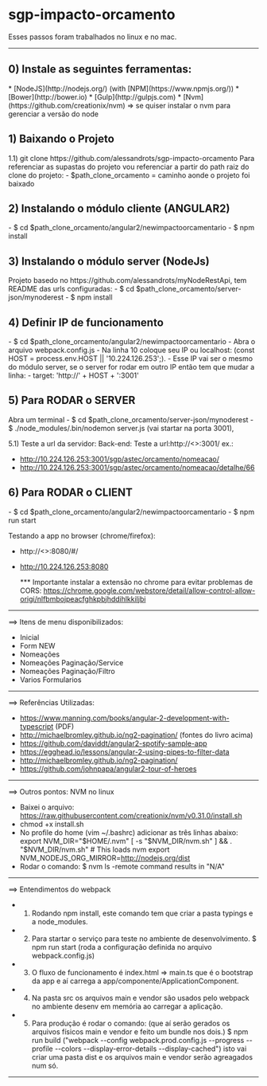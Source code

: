 # sgp-impacto-orcamento

Esses passos foram trabalhados no linux e no mac.
************************************************************************************************
<h2> 0) Instale as seguintes ferramentas:</h2> 
* [NodeJS](http://nodejs.org/) (with [NPM](https://www.npmjs.org/))
* [Bower](http://bower.io)
* [Gulp](http://gulpjs.com)
* [Nvm](https://github.com/creationix/nvm) => se quiser instalar o nvm para gerenciar a versão do node

<h2> 1) Baixando o Projeto </h2>
1.1) git clone https://github.com/alessandrots/sgp-impacto-orcamento
Para referenciar as supastas do projeto vou referenciar a partir do path raiz do clone do projeto: 
- $path_clone_orcamento = caminho aonde o projeto foi baixado

<h2> 2) Instalando o módulo cliente (ANGULAR2)</h2>
- $ cd $path_clone_orcamento/angular2/newimpactoorcamentario
- $ npm install

<h2> 3) Instalando o módulo server (NodeJs)</h2>
Projeto basedo no https://github.com/alessandrots/myNodeRestApi, tem README das urls configuradas:
- $ cd $path_clone_orcamento/server-json/mynoderest
- $ npm install

<h2> 4) Definir IP de funcionamento </h2>
- $ cd $path_clone_orcamento/angular2/newimpactoorcamentario
- Abra o arquivo webpack.config.js
- Na linha 10 coloque seu IP ou localhost:
(const HOST = process.env.HOST || '10.224.126.253';).
- Esse IP vai ser o mesmo do módulo server, se o server for rodar em outro IP então tem que mudar a linha:
- target: 'http://' + HOST + ':3001'

<h2> 5) Para RODAR o SERVER </h2>
Abra um terminal
- $ cd $path_clone_orcamento/server-json/mynoderest
- $ ./node_modules/.bin/nodemon server.js (vai startar na porta 3001), 

5.1) Teste a url da servidor:
Back-end:
Teste a url:http://<<IP>>:3001/<path servicos> 
  ex.: 
  - http://10.224.126.253:3001/sgp/astec/orcamento/nomeacao/
  - http://10.224.126.253:3001/sgp/astec/orcamento/nomeacao/detalhe/66

<h2> 6) Para RODAR o CLIENT </h2>
- $ cd $path_clone_orcamento/angular2/newimpactoorcamentario
- $ npm run start
  
Testando a app no browser (chrome/firefox):
- http://<<IP>>:8080/#/
- http://10.224.126.253:8080

  *** Importante instalar a extensão no chrome para evitar problemas de CORS:
  https://chrome.google.com/webstore/detail/allow-control-allow-origi/nlfbmbojpeacfghkpbjhddihlkkiljbi

************************************************************************************************
==> Itens de menu disponibilizados:
- Inicial
- Form NEW
- Nomeações
- Nomeações Paginação/Service
- Nomeações Paginação/Filtro
- Varios Formularios

************************************************************************************************  

==> Referências Utilizadas:
- https://www.manning.com/books/angular-2-development-with-typescript (PDF)
- http://michaelbromley.github.io/ng2-pagination/ (fontes do livro acima)
- https://github.com/daviddt/angular2-spotify-sample-app
- https://egghead.io/lessons/angular-2-using-pipes-to-filter-data
- http://michaelbromley.github.io/ng2-pagination/
- https://github.com/johnpapa/angular2-tour-of-heroes

************************************************************************************************

==> Outros pontos:
NVM no linux
- Baixei o arquivo: https://raw.githubusercontent.com/creationix/nvm/v0.31.0/install.sh
-  chmod +x install.sh
-  No profile do home (vim ~/.bashrc) adicionar as três linhas abaixo:
export NVM_DIR="$HOME/.nvm"
[ -s "$NVM_DIR/nvm.sh" ] && . "$NVM_DIR/nvm.sh" # This loads nvm
export NVM_NODEJS_ORG_MIRROR=http://nodejs.org/dist
- Rodar o comando: $ nvm ls -remote command results in "N/A"
************************************************************************************************
==> Entendimentos do webpack

-  1) Rodando npm install, este comando tem que criar a pasta typings e a node_modules.

-  2) Para startar o serviço para teste no ambiente de desenvolvimento. 
$ npm run start (roda a configuração definida no arquivo webpack.config.js)

-  3) O fluxo de funcionamento é index.html => main.ts que é o bootstrap da app e aí carrega a app/componente/ApplicationComponent.

-  4) Na pasta src os arquivos main e vendor são usados pelo webpack no ambiente desenv em memória ao carregar a aplicação.

-  5) Para  produção é rodar o comando: (que aí serão gerados os arquivos físicos main e vendor e feito um bundle nos dois.)
$ npm run build 
("webpack --config webpack.prod.config.js --progress --profile --colors --display-error-details --display-cached")
isto vai criar uma pasta dist e os arquivos main e vendor serão agreagados num só.

************************************************************************************************

